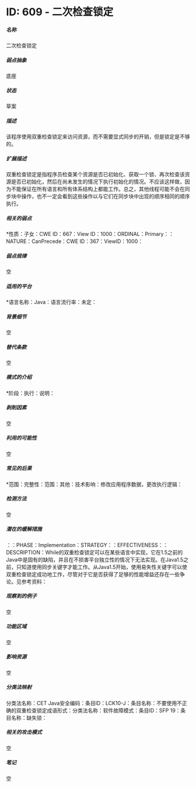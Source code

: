 # ID: 609 - 二次检查锁定
<h5>名称</h5>二次检查锁定
<h5>弱点抽象</h5>底座
<h5>状态</h5>草案
<h5>描述</h5>该程序使用双重检查锁定来访问资源，而不需要显式同步的开销，但是锁定是不够的。
<h5>扩展描述</h5>双重检查锁定是指程序员检查某个资源是否已初始化、获取一个锁、再次检查该资源是否已初始化，然后在尚未发生的情况下执行初始化的情况。不应该这样做，因为不能保证在所有语言和所有体系结构上都能工作。总之，其他线程可能不会在同步块中操作，也不一定会看到这些操作以与它们在同步块中出现的顺序相同的顺序执行。
<h5>相关的弱点</h5>*性质：子女：CWE ID：667：View ID：1000：ORDINAL：Primary：：NATURE：CanPrecede：CWE ID：367：ViewID：1000：
<h5>弱点规律</h5>空
<h5>适用的平台</h5>*语言名称：Java：语言流行率：未定：
<h5>背景细节</h5>空
<h5>替代条款</h5>空
<h5>模式的介绍</h5>*阶段：执行：说明：
<h5>剥削因素</h5>空
<h5>利用的可能性</h5>空
<h5>常见的后果</h5>*范围：完整性：范围：其他：技术影响：修改应用程序数据，更改执行逻辑：
<h5>检测方法</h5>空
<h5>潜在的缓解措施</h5>：：PHASE：Implementation：STRATEGY：：EFFECTIVENESS：：DESCRIPTION：While的双重检查锁定可以在某些语言中实现，它在1.5之前的Java中是固有的缺陷，并且在不损害平台独立性的情况下无法实现。在Java1.5之前，只知道使用同步关键字才能工作。从Java1.5开始，使用易失性关键字可以使双重检查锁定成功地工作，尽管对于它是否获得了足够的性能增益还存在一些争论。见参考资料：
<h5>观察到的例子</h5>空
<h5>功能区域</h5>空
<h5>影响资源</h5>空
<h5>分类法映射</h5>分类法名称：CET Java安全编码：条目ID：LCK10-J：条目名称：不要使用不正确的双重检查锁定成语形式：分类法名称：软件故障模式：条目ID：SFP 19：条目名称：缺失锁：
<h5>相关的攻击模式</h5>空
<h5>笔记</h5>空

